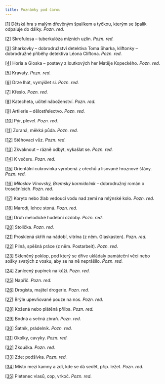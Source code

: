 ```yaml
---
title: Poznámky pod čarou
---
```


[\[1\]](../Text/Bylo_nas_pet_006.htm#_ftnref1) Dětská hra s malým dřevěným špalíkem a tyčkou, kterým se špalík odpaluje do dálky. _Pozn. red._

[\[2\]](../Text/Bylo_nas_pet_006.htm#_ftnref2) Skrofulosa – tuberkulóza mízních uzlin. _Pozn. red._

[\[3\]](../Text/Bylo_nas_pet_006.htm#_ftnref3) Sharkovky – dobrodružství detektiva Toma Sharka, kliftonky – dobrodružné příběhy detektiva Léona Cliftona. _Pozn. red._

[\[4\]](../Text/Bylo_nas_pet_006.htm#_ftnref4) Horia a Gloska – postavy z loutkových her Matěje Kopeckého. _Pozn. red_.

[\[5\]](../Text/Bylo_nas_pet_006.htm#_ftnref5) Kravaty. _Pozn. red._

[\[6\]](../Text/Bylo_nas_pet_006.htm#_ftnref6) Drze lhát, vymýšlet si. _Pozn. red._

[\[7\]](../Text/Bylo_nas_pet_006.htm#_ftnref7) Křeslo. _Pozn. red._

[\[8\]](../Text/Bylo_nas_pet_006.htm#_ftnref8) Katecheta, učitel náboženství. _Pozn. red._

[\[9\]](../Text/Bylo_nas_pet_006.htm#_ftnref9) Artilerie – dělostřelectvo. _Pozn. red._

[\[10\]](../Text/Bylo_nas_pet_006.htm#_ftnref10) Pýr, plevel. _Pozn. red._

[\[11\]](../Text/Bylo_nas_pet_006.htm#_ftnref11) Zoraná, měkká půda. _Pozn. red._

[\[12\]](../Text/Bylo_nas_pet_006.htm#_ftnref12) Stěhovací vůz. _Pozn. red._

[\[13\]](../Text/Bylo_nas_pet_006.htm#_ftnref13) Zkvaknout – rázně odbýt, vykašlat se. _Pozn. red._

[\[14\]](../Text/Bylo_nas_pet_006.htm#_ftnref14) K večeru. _Pozn. red._

[\[15\]](../Text/Bylo_nas_pet_006.htm#_ftnref15) Orientální cukrovinka vyrobená z ořechů a lisované hroznové šťávy. _Pozn. red._

[\[16\]](../Text/Bylo_nas_pet_006.htm#_ftnref16) _Miloslav Vlnovský, Bremský kormidelník_ – dobrodružný román o trosečnících. _Pozn. red._

[\[17\]](../Text/Bylo_nas_pet_006.htm#_ftnref17) Koryto nebo žlab vedoucí vodu nad zemí na mlýnské kolo. _Pozn. red._

[\[18\]](../Text/Bylo_nas_pet_006.htm#_ftnref18) Marodí, lehce stoná. _Pozn. red._

[\[19\]](../Text/Bylo_nas_pet_006.htm#_ftnref19) Druh melodické hudební ozdoby. _Pozn. red._

[\[20\]](../Text/Bylo_nas_pet_006.htm#_ftnref20) Stolička. _Pozn. red._

[\[21\]](../Text/Bylo_nas_pet_006.htm#_ftnref21) Prosklená skříň na nádobí, vitrína (z něm. Glaskasten). _Pozn. red._

[\[22\]](../Text/Bylo_nas_pet_006.htm#_ftnref22) Pilná, spěšná práce (z něm. Postarbeit). _Pozn. red_.

[\[23\]](../Text/Bylo_nas_pet_006.htm#_ftnref23) Skleněný poklop, pod který se dříve ukládaly památeční věci nebo sošky svatých z vosku, aby se na ně neprášilo. _Pozn. red._

[\[24\]](../Text/Bylo_nas_pet_006.htm#_ftnref24) Zanícený pupínek na kůži. _Pozn. red._

[\[25\]](../Text/Bylo_nas_pet_006.htm#_ftnref25) Napříč. _Pozn. red._

[\[26\]](../Text/Bylo_nas_pet_006.htm#_ftnref26) Drogista, majitel drogerie. _Pozn. red._

[\[27\]](../Text/Bylo_nas_pet_006.htm#_ftnref27) Brýle upevňované pouze na nos. _Pozn. red._

[\[28\]](../Text/Bylo_nas_pet_006.htm#_ftnref28) Kožená nebo plátěná přilba. _Pozn. red._

[\[29\]](../Text/Bylo_nas_pet_006.htm#_ftnref29) Bodná a sečná zbraň. _Pozn. red._

[\[30\]](../Text/Bylo_nas_pet_006.htm#_ftnref30) Šatník, prádelník. _Pozn. red._

[\[31\]](../Text/Bylo_nas_pet_006.htm#_ftnref31) Okolky, cavyky. _Pozn. red._

[\[32\]](../Text/Bylo_nas_pet_006.htm#_ftnref32) Zkouška. _Pozn. red._

[\[33\]](../Text/Bylo_nas_pet_006.htm#_ftnref33) Zde: podšívka. _Pozn. red._

[\[34\]](../Text/Bylo_nas_pet_006.htm#_ftnref34) Místo mezi kamny a zdí, kde se dá sedět, příp. ležet. _Pozn. red._

[\[35\]](../Text/Bylo_nas_pet_006.htm#_ftnref35) Pletenec vlasů, cop, vrkoč. _Pozn. red._
